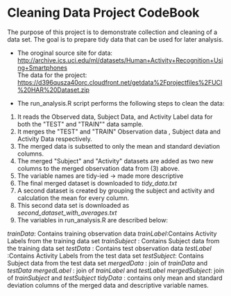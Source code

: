 Cleaning Data Project CodeBook
=================================================
The purpose of this project is to demonstrate collection and cleaning of a data set. The goal is to prepare tidy data that can be used for later analysis. 

* The oroginal source site for data:  
http://archive.ics.uci.edu/ml/datasets/Human+Activity+Recognition+Using+Smartphones      
The data for the project:  
https://d396qusza40orc.cloudfront.net/getdata%2Fprojectfiles%2FUCI%20HAR%20Dataset.zip  

* The run_analysis.R script performs the following steps to clean the data:   

1. It reads the Observed data, Subject Data, and Activity Label data for both the "TEST" and "TRAIN"" data sample.
2. It merges the "TEST" and "TRAIN" Observation data , Subject data and Activity Data respectively.
3. The merged data is subsetted to only the mean and standard deviation columns.
4. The merged "Subject" and "Activity" datasets are added as two new columns to the merged observation data from (3) above.
5. The variable names are tidy-ied -> made more descriptive
6. The final merged dataset is downloaded to *tidy_data.txt*
7. A second dataset is created by grouping the subject and activity and calculation the mean for every column.
8. This second data set is downloaded as *second_dataset_with_averages.txt*
9. The variables in run_analysis.R are described below:

*trainData*: Contains training observation data
*trainLabel*:Contains Activity Labels from the training data set
*trainSubject* : Contains Subject data from the training data set
*testData* : Contains test observation data
*testLabel* :Contains Activity Labels from the test data set 
*testSubject*: Contains Subject data from the test data set
*mergedData* : join of *trainData* and *testData*
*mergedLabel* : join of *trainLabel* and *testLabel*
*mergedSubject*: join of *trainSubject* and *testSubject*
*tidyData* : contains only mean and standard deviation columns of the merged data and descriptive variable names.

